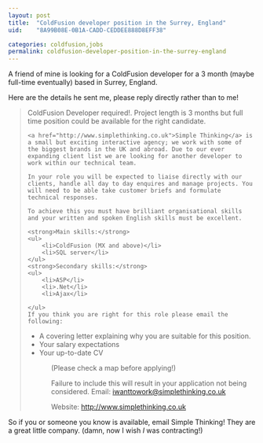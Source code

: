 ```yaml
---
layout: post
title:  "ColdFusion developer position in the Surrey, England"
uid:	"8A99B08E-0B1A-CADD-CEDDEE888D8EFF38"

categories: coldfusion,jobs
permalink: coldfusion-developer-position-in-the-surrey-england
---
```

A friend of mine is looking for a ColdFusion developer for a 3 month (maybe full-time eventually) based in Surrey, England. 

Here are the details he sent me, please reply directly rather than to me!
<blockquote>
	ColdFusion Developer required!. Project length is 3 months but full time position could be available for the right candidate.

	<a href="http://www.simplethinking.co.uk">Simple Thinking</a> is a small but exciting interactive agency; we work with some of the biggest brands in the UK and abroad. Due to our ever expanding client list we are looking for another developer to work within our technical team.

	In your role you will be expected to liaise directly with our clients, handle all day to day enquires and manage projects. You will need to be able take customer briefs and formulate technical responses.

	To achieve this you must have brilliant organisational skills and your written and spoken English skills must be excellent.

	<strong>Main skills:</strong>
	<ul>
		<li>ColdFusion (MX and above)</li>
		<li>SQL server</li>
	</ul>
	<strong>Secondary skills:</strong>
	<ul>
		<li>ASP</li>
		<li>.Net</li>
		<li>Ajax</li>
		
	</ul>
	If you think you are right for this role please email the following:
<ul>
<li>A covering letter explaining why you are suitable for this position.</li>
<li>Your salary expectations </li>
<li>Your up-to-date CV</li>
<ul>
(Please check a map before applying!) 

Failure to include this will result in your application not being considered.
Email: <a href="mailto:iwanttowork@simplethinking.co.uk">iwanttowork@simplethinking.co.uk</a>

Website: <a href="http://www.simplethinking.co.uk" target="_blank">http://www.simplethinking.co.uk</a>
</blockquote>

So if you or someone you know is available, email Simple Thinking!  They are a great little company. (damn, now I wish *I* was contracting!)